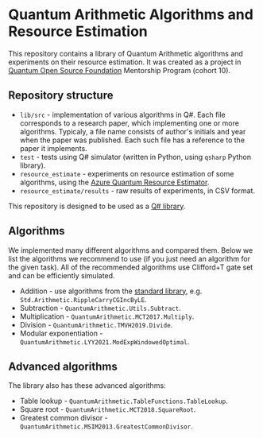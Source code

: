 # Quantum Arithmetic Algorithms and Resource Estimation

This repository contains a library of Quantum Arithmetic algorithms and 
experiments on their resource estimation. It was created as a project in
[Quantum Open Source Foundation](https://qosf.org) Mentorship Program (cohort 10).

## Repository structure
  * `lib/src` - implementation of various algorithms in Q#. Each file corresponds to a research paper, which implementing one or more algorithms. Typicaly, a file name consists of author's initials and year when the paper was published. Each such file has a reference to the paper it implements.
  * `test` - tests using Q# simulator (written in Python, using `qsharp` Python library).
  * `resource_estimate` - experiments on resource estimation of some algorithms, using the [Azure Quantum Resource Estimator](https://learn.microsoft.com/en-us/azure/quantum/intro-to-resource-estimation).
  * `resource_estimate/results` - raw results of experiments, in CSV format.

This repository is designed to be used as a [Q# library](https://github.com/microsoft/qsharp/wiki/Q%23-External-Dependencies-(Libraries)).

## Algorithms

We implemented many different algorithms and compared them. Below we list the algorithms we recommend to use (if you just need an algorithm for the given task). All of the recommended algorithms use Clifford+T gate set and can be efficiently simulated.

* Addition - use algorithms from the [standard library](https://github.com/microsoft/qsharp/blob/main/library/std/src/Std/Arithmetic.qs), e.g. `Std.Arithmetic.RippleCarryCGIncByLE`.
* Subtraction - `QuantumArithmetic.Utils.Subtract`.
* Multiplication - `QuantumArithmetic.MCT2017.Multiply`.
* Division - `QuantumArithmetic.TMVH2019.Divide`.
* Modular exponentiation - `QuantumArithmetic.LYY2021.ModExpWindowedOptimal`.

## Advanced algorithms

The library also has these advanced algorithms:

* Table lookup - `QuantumArithmetic.TableFunctions.TableLookup`.
* Square root - `QuantumArithmetic.MCT2018.SquareRoot`.
* Greatest common divisor - `QuantumArithmetic.MSIM2013.GreatestCommonDivisor`.
